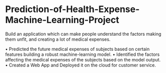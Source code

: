 # Prediction-of-Health-Expense-Machine-Learning-Project
Build an application which can make people understand the factors making them unfit, and creating a  lot of medical expenses.


• Predicted the future medical expenses of subjects based on certain features building a robust machine-learning model.
• Identified the factors affecting the medical expenses of the subjects based on the model output.
• Created a Web App and Deployed it on the cloud for customer service.
